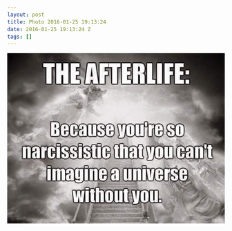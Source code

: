 ```yaml
---
layout: post
title: Photo 2016-01-25 19:13:24
date: 2016-01-25 19:13:24 Z
tags: []
---
```

![](/media/2016/01/138034433354.jpg)
